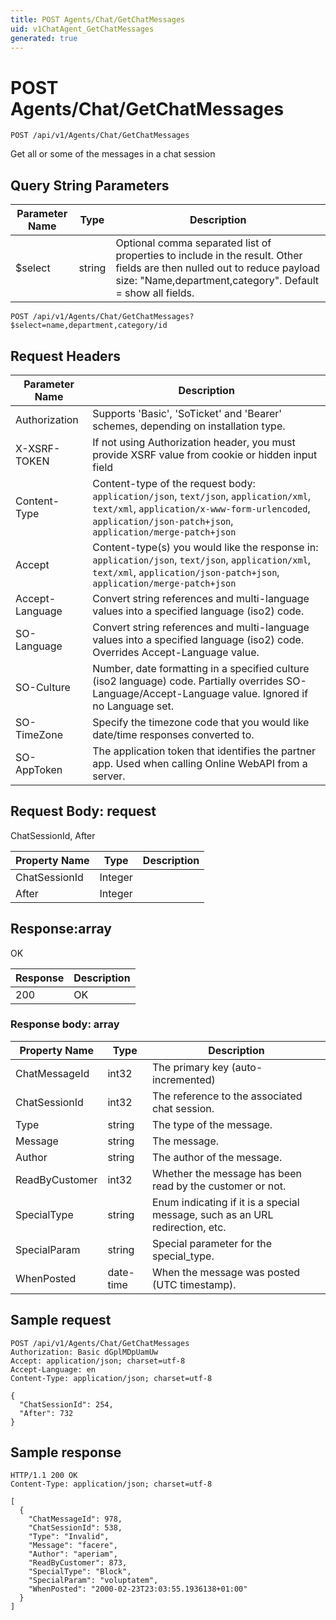 ```yaml
---
title: POST Agents/Chat/GetChatMessages
uid: v1ChatAgent_GetChatMessages
generated: true
---
```


# POST Agents/Chat/GetChatMessages

```http
POST /api/v1/Agents/Chat/GetChatMessages
```

Get all or some of the messages in a chat session







## Query String Parameters

| Parameter Name | Type |  Description |
|----------------|------|--------------|
| $select | string |  Optional comma separated list of properties to include in the result. Other fields are then nulled out to reduce payload size: "Name,department,category". Default = show all fields. |

```http
POST /api/v1/Agents/Chat/GetChatMessages?$select=name,department,category/id
```


## Request Headers

| Parameter Name | Description |
|----------------|-------------|
| Authorization  | Supports 'Basic', 'SoTicket' and 'Bearer' schemes, depending on installation type. |
| X-XSRF-TOKEN   | If not using Authorization header, you must provide XSRF value from cookie or hidden input field |
| Content-Type | Content-type of the request body: `application/json`, `text/json`, `application/xml`, `text/xml`, `application/x-www-form-urlencoded`, `application/json-patch+json`, `application/merge-patch+json` |
| Accept         | Content-type(s) you would like the response in: `application/json`, `text/json`, `application/xml`, `text/xml`, `application/json-patch+json`, `application/merge-patch+json` |
| Accept-Language | Convert string references and multi-language values into a specified language (iso2) code. |
| SO-Language | Convert string references and multi-language values into a specified language (iso2) code. Overrides Accept-Language value. |
| SO-Culture | Number, date formatting in a specified culture (iso2 language) code. Partially overrides SO-Language/Accept-Language value. Ignored if no Language set. |
| SO-TimeZone | Specify the timezone code that you would like date/time responses converted to. |
| SO-AppToken | The application token that identifies the partner app. Used when calling Online WebAPI from a server. |

## Request Body: request 

ChatSessionId, After 

| Property Name | Type |  Description |
|----------------|------|--------------|
| ChatSessionId | Integer |  |
| After | Integer |  |

## Response:array

OK

| Response | Description |
|----------------|-------------|
| 200 | OK |

### Response body: array

| Property Name | Type |  Description |
|----------------|------|--------------|
| ChatMessageId | int32 | The primary key (auto-incremented) |
| ChatSessionId | int32 | The reference to the associated chat session. |
| Type | string | The type of the message. |
| Message | string | The message. |
| Author | string | The author of the message. |
| ReadByCustomer | int32 | Whether the message has been read by the customer or not. |
| SpecialType | string | Enum indicating if it is a special message, such as an URL redirection, etc. |
| SpecialParam | string | Special parameter for the special_type. |
| WhenPosted | date-time | When the message was posted (UTC timestamp). |

## Sample request

```http!
POST /api/v1/Agents/Chat/GetChatMessages
Authorization: Basic dGplMDpUamUw
Accept: application/json; charset=utf-8
Accept-Language: en
Content-Type: application/json; charset=utf-8

{
  "ChatSessionId": 254,
  "After": 732
}
```

## Sample response

```http_
HTTP/1.1 200 OK
Content-Type: application/json; charset=utf-8

[
  {
    "ChatMessageId": 978,
    "ChatSessionId": 538,
    "Type": "Invalid",
    "Message": "facere",
    "Author": "aperiam",
    "ReadByCustomer": 873,
    "SpecialType": "Block",
    "SpecialParam": "voluptatem",
    "WhenPosted": "2000-02-23T23:03:55.1936138+01:00"
  }
]
```
